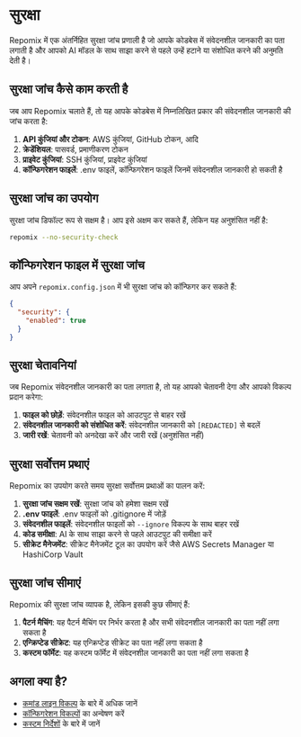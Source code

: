# सुरक्षा

Repomix में एक अंतर्निहित सुरक्षा जांच प्रणाली है जो आपके कोडबेस में संवेदनशील जानकारी का पता लगाती है और आपको AI मॉडल के साथ साझा करने से पहले उन्हें हटाने या संशोधित करने की अनुमति देती है।

## सुरक्षा जांच कैसे काम करती है

जब आप Repomix चलाते हैं, तो यह आपके कोडबेस में निम्नलिखित प्रकार की संवेदनशील जानकारी की जांच करता है:

1. **API कुंजियां और टोकन**: AWS कुंजियां, GitHub टोकन, आदि
2. **क्रेडेंशियल**: पासवर्ड, प्रमाणीकरण टोकन
3. **प्राइवेट कुंजियां**: SSH कुंजियां, प्राइवेट कुंजियां
4. **कॉन्फिगरेशन फाइलें**: .env फाइलें, कॉन्फिगरेशन फाइलें जिनमें संवेदनशील जानकारी हो सकती है

## सुरक्षा जांच का उपयोग

सुरक्षा जांच डिफॉल्ट रूप से सक्षम है। आप इसे अक्षम कर सकते हैं, लेकिन यह अनुशंसित नहीं है:

```bash
repomix --no-security-check
```

## कॉन्फिगरेशन फाइल में सुरक्षा जांच

आप अपने `repomix.config.json` में भी सुरक्षा जांच को कॉन्फिगर कर सकते हैं:

```json
{
  "security": {
    "enabled": true
  }
}
```

## सुरक्षा चेतावनियां

जब Repomix संवेदनशील जानकारी का पता लगाता है, तो यह आपको चेतावनी देगा और आपको विकल्प प्रदान करेगा:

1. **फाइल को छोड़ें**: संवेदनशील फाइल को आउटपुट से बाहर रखें
2. **संवेदनशील जानकारी को संशोधित करें**: संवेदनशील जानकारी को `[REDACTED]` से बदलें
3. **जारी रखें**: चेतावनी को अनदेखा करें और जारी रखें (अनुशंसित नहीं)

## सुरक्षा सर्वोत्तम प्रथाएं

Repomix का उपयोग करते समय सुरक्षा सर्वोत्तम प्रथाओं का पालन करें:

1. **सुरक्षा जांच सक्षम रखें**: सुरक्षा जांच को हमेशा सक्षम रखें
2. **.env फाइलें**: .env फाइलों को .gitignore में जोड़ें
3. **संवेदनशील फाइलें**: संवेदनशील फाइलों को `--ignore` विकल्प के साथ बाहर रखें
4. **कोड समीक्षा**: AI के साथ साझा करने से पहले आउटपुट की समीक्षा करें
5. **सीक्रेट मैनेजमेंट**: सीक्रेट मैनेजमेंट टूल का उपयोग करें जैसे AWS Secrets Manager या HashiCorp Vault

## सुरक्षा जांच सीमाएं

Repomix की सुरक्षा जांच व्यापक है, लेकिन इसकी कुछ सीमाएं हैं:

1. **पैटर्न मैचिंग**: यह पैटर्न मैचिंग पर निर्भर करता है और सभी संवेदनशील जानकारी का पता नहीं लगा सकता है
2. **एन्क्रिप्टेड सीक्रेट**: यह एन्क्रिप्टेड सीक्रेट का पता नहीं लगा सकता है
3. **कस्टम फॉर्मेट**: यह कस्टम फॉर्मेट में संवेदनशील जानकारी का पता नहीं लगा सकता है

## अगला क्या है?

- [कमांड लाइन विकल्प](command-line-options.md) के बारे में अधिक जानें
- [कॉन्फिगरेशन विकल्पों](configuration.md) का अन्वेषण करें
- [कस्टम निर्देशों](custom-instructions.md) के बारे में जानें
